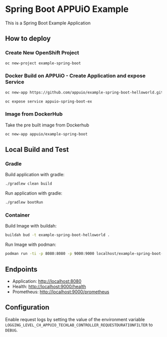 # Spring Boot APPUiO Example

This is a Spring Boot Example Application

## How to deploy

### Create New OpenShift Project

```bash
oc new-project example-spring-boot
```

### Docker Build on APPUiO - Create Application and expose Service

```bash
oc new-app https://github.com/appuio/example-spring-boot-helloworld.git --strategy=docker --name=appuio-spring-boot-ex

oc expose service appuio-spring-boot-ex
```

### Image from DockerHub

Take the pre built image from Dockerhub

```bash
oc new-app appuio/example-spring-boot
```

## Local Build and Test

### Gradle

Build application with gradle:

```bash
./gradlew clean build
```

Run application with gradle:

```bash
./gradlew bootRun
```

### Container

Build Image with buildah:

```bash
buildah bud -t example-spring-boot-helloworld .
```

Run Image with podman:

```bash
podman run -ti -p 8080:8080 -p 9000:9000 localhost/example-spring-boot-helloworld:latest
```

## Endpoints

* Application: <http://localhost:8080>
* Health: <http://localhost:9000/health>
* Prometheus: <http://localhost:9000/prometheus>

## Configuration

Enable request logs by setting the value of the environment variable `LOGGING_LEVEL_CH_APPUIO_TECHLAB_CONTROLLER_REQUESTDURATIONFILTER` to `DEBUG`.
